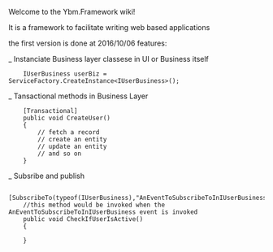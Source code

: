 Welcome to the Ybm.Framework wiki!

It is a framework to facilitate writing web based applications

the first version is done at 2016/10/06 
features:

_ Instanciate Business layer classese in UI or Business itself

        IUserBusiness userBiz = ServiceFactory.CreateInstance<IUserBusiness>();

_ Tansactional methods in Business Layer

        [Transactional]
        public void CreateUser()
        {
            // fetch a record 
            // create an entity
            // update an entity 
            // and so on 
        }

_ Subsribe and publish 

        [SubscribeTo(typeof(IUserBusiness),"AnEventToSubscribeToInIUserBusiness")]
        //this method would be invoked when the AnEventToSubscribeToInIUserBusiness event is invoked
        public void CheckIfUserIsActive()
        {

        }
        
        
        
